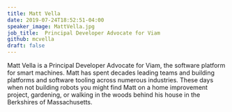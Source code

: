 ```yaml
---
title: Matt Vella
date: 2019-07-24T18:52:51-04:00
speaker_image: MattVella.jpg
job_title:  Principal Developer Advocate for Viam
github: mcvella
draft: false
---
```


Matt Vella is a Principal Developer Advocate for Viam, the software platform for smart machines. Matt has spent decades leading teams and building platforms and software tooling across numerous industries. These days when not building robots you might find Matt on a home improvement project, gardening, or walking in the woods behind his house in the Berkshires of Massachusetts.